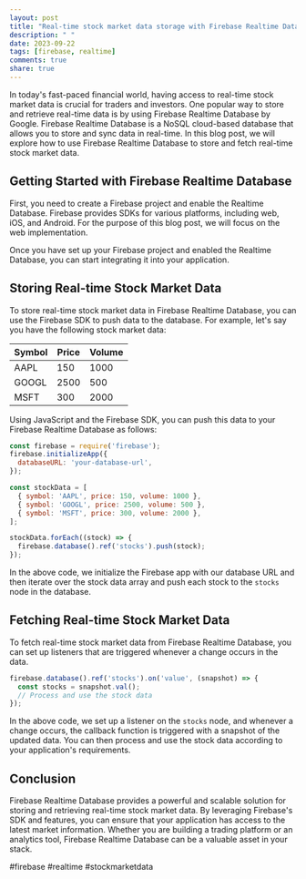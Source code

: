 ```yaml
---
layout: post
title: "Real-time stock market data storage with Firebase Realtime Database"
description: " "
date: 2023-09-22
tags: [firebase, realtime]
comments: true
share: true
---
```


In today's fast-paced financial world, having access to real-time stock market data is crucial for traders and investors. One popular way to store and retrieve real-time data is by using Firebase Realtime Database by Google. Firebase Realtime Database is a NoSQL cloud-based database that allows you to store and sync data in real-time. In this blog post, we will explore how to use Firebase Realtime Database to store and fetch real-time stock market data.

## Getting Started with Firebase Realtime Database
First, you need to create a Firebase project and enable the Realtime Database. Firebase provides SDKs for various platforms, including web, iOS, and Android. For the purpose of this blog post, we will focus on the web implementation.

Once you have set up your Firebase project and enabled the Realtime Database, you can start integrating it into your application.

## Storing Real-time Stock Market Data
To store real-time stock market data in Firebase Realtime Database, you can use the Firebase SDK to push data to the database. For example, let's say you have the following stock market data:

| Symbol | Price | Volume |
|--------|-------|--------|
| AAPL   | 150   | 1000   |
| GOOGL  | 2500  | 500    |
| MSFT   | 300   | 2000   |

Using JavaScript and the Firebase SDK, you can push this data to your Firebase Realtime Database as follows:

```javascript
const firebase = require('firebase');
firebase.initializeApp({
  databaseURL: 'your-database-url',
});

const stockData = [
  { symbol: 'AAPL', price: 150, volume: 1000 },
  { symbol: 'GOOGL', price: 2500, volume: 500 },
  { symbol: 'MSFT', price: 300, volume: 2000 },
];

stockData.forEach((stock) => {
  firebase.database().ref('stocks').push(stock);
});
```

In the above code, we initialize the Firebase app with our database URL and then iterate over the stock data array and push each stock to the `stocks` node in the database.

## Fetching Real-time Stock Market Data
To fetch real-time stock market data from Firebase Realtime Database, you can set up listeners that are triggered whenever a change occurs in the data.

```javascript
firebase.database().ref('stocks').on('value', (snapshot) => {
  const stocks = snapshot.val();
  // Process and use the stock data
});
```

In the above code, we set up a listener on the `stocks` node, and whenever a change occurs, the callback function is triggered with a snapshot of the updated data. You can then process and use the stock data according to your application's requirements.

## Conclusion
Firebase Realtime Database provides a powerful and scalable solution for storing and retrieving real-time stock market data. By leveraging Firebase's SDK and features, you can ensure that your application has access to the latest market information. Whether you are building a trading platform or an analytics tool, Firebase Realtime Database can be a valuable asset in your stack.

#firebase #realtime #stockmarketdata